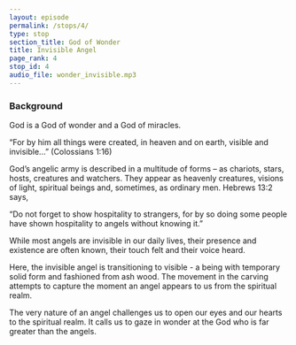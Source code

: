 ```yaml
---
layout: episode
permalink: /stops/4/
type: stop
section_title: God of Wonder
title: Invisible Angel
page_rank: 4
stop_id: 4
audio_file: wonder_invisible.mp3
---
```


### Background 

God is a God of wonder and a God of miracles.

 “For by him all things were created, in heaven and on earth, visible and invisible...” (Colossians 1:16)

God’s angelic army is described in a multitude of forms – as chariots, stars, hosts, creatures and watchers.  They appear as heavenly creatures, visions of light, spiritual beings and, sometimes, as ordinary men. Hebrews 13:2 says,

“Do not forget to show hospitality to strangers, for by so doing some people have shown hospitality to angels without knowing it.”

While most angels are invisible in our daily lives, their presence and existence are often known, their touch felt and their voice heard. 

Here, the invisible angel is transitioning to visible - a being with temporary solid form and fashioned from ash wood.  The movement in the carving attempts to capture the moment an angel appears to us from the spiritual realm.  

The very nature of an angel challenges us to open our eyes and our hearts to the spiritual realm.  It calls us to gaze in wonder at the God who is far greater than the angels.